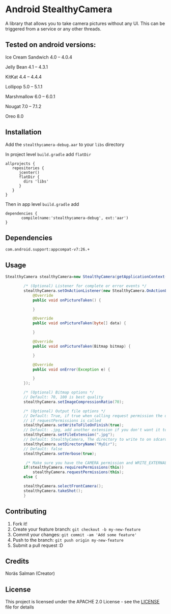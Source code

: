 # Android StealthyCamera
 A library that allows you to take camera pictures without any UI. This can be triggered from a service or any other threads. 

## Tested on android versions:
Ice Cream Sandwich 4.0 – 4.0.4	

Jelly Bean 4.1 – 4.3.1

KitKat 4.4 – 4.4.4

Lollipop 5.0 – 5.1.1

Marshmallow 6.0 – 6.0.1

Nougat 7.0 – 7.1.2

Oreo 8.0

## Installation
Add the `stealthycamera-debug.aar` to your `libs` directory 

In project level `build.gradle` add `flatDir`
```
allprojects {
   repositories {
      jcenter()
      flatDir {
        dirs 'libs'
      }
   }
}
```

Then in app level `build.gradle` add

```
dependencies {
       compile(name:'stealthycamera-debug', ext:'aar')
}
```
## Dependencies
`com.android.support:appcompat-v7:26.+`
## Usage
```java
StealthyCamera stealthyCamera=new StealthyCamera(getApplicationContext());

        /* (Optional) Listener for complete or error events */
        stealthyCamera.setOnActionListener(new StealthyCamera.OnActionListener() {
            @Override
            public void onPictureTaken() {

            }

            @Override
            public void onPictureTaken(byte[] data) {

            }

            @Override
            public void onPictureTaken(Bitmap bitmap) {

            }

            @Override
            public void onError(Exception e) {

            }
        });

        /* (Optional) Bitmap options */
        // Default: 70, 100 is best quality
        stealthyCamera.setImageCompressionRatio(70);

        /* (Optional) Output file options */
        // Default: True, if true when calling request permission the user will be asked to approve write permission
        // if requestPermissions is called
        stealthyCamera.setWriteToFileOnFinish(true);
        // Default: .jpg, add another extension if you don't want it to appear in the gallery
        stealthyCamera.setFileExtension(".jpg");
        // Default: StealthyCamera, The directory to write to on sdcard
        stealthyCamera.setDirectoryName("MyDir");
        // Default: false
        stealthyCamera.setVerbose(true);

         /* Make sure you have the CAMERA permission and WRITE_EXTERNAL_STORAGE if setWriteToFileOnFinish is true */
        if(stealthyCamera.requiresPermissions(this))
            stealthyCamera.requestPermissions(this);
        else {

        stealthyCamera.selectFrontCamera();
        stealthyCamera.takeShot();
        }
```

## Contributing

1. Fork it!
2. Create your feature branch: `git checkout -b my-new-feature`
3. Commit your changes: `git commit -am 'Add some feature'`
4. Push to the branch: `git push origin my-new-feature`
5. Submit a pull request :D

## Credits

Noräs Salman (Creator)



## License

This project is licensed under the APACHE 2.0 License - see the [LICENSE](LICENSE) file for details  
